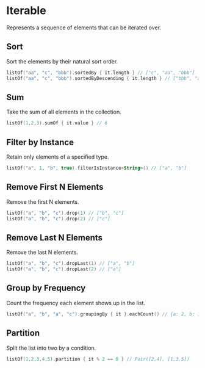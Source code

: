 # Iterable

Represents a sequence of elements that can be iterated over.

## Sort

Sort the elements by their natural sort order.

```kotlin
listOf("aa", "c", "bbb").sortedBy { it.length } // ["c", "aa", "bbb"]
listOf("aa", "c", "bbb").sortedByDescending { it.length } // ["bbb", "aa", "c"]
```

## Sum

Take the sum of all elements in the collection.

```kotlin
listOf(1,2,3).sumOf { it.value } // 6
```

## Filter by Instance

Retain only elements of a specified type.

```kotlin
listOf("a", 1, "b", true).filterIsInstance<String>() // ["a", "b"]
```

## Remove First N Elements

Remove the first N elements.

```kotlin
listOf("a", "b", "c").drop(1) // ["b", "c"]
listOf("a", "b", "c").drop(2) // ["c"]
```

## Remove Last N Elements

Remove the last N elements.

```kotlin
listOf("a", "b", "c").dropLast(1) // ["a", "b"]
listOf("a", "b", "c").dropLast(2) // ["a"]
```

## Group by Frequency

Count the frequency each element shows up in the list.

```kotlin
listOf("a", "b", "a", "c").groupingBy { it }.eachCount() // {a: 2, b: 1, c: 1}
```

## Partition

Split the list into two by a condition.

```kotlin
listOf(1,2,3,4,5).partition { it % 2 == 0 } // Pair([2,4], [1,3,5])
```

